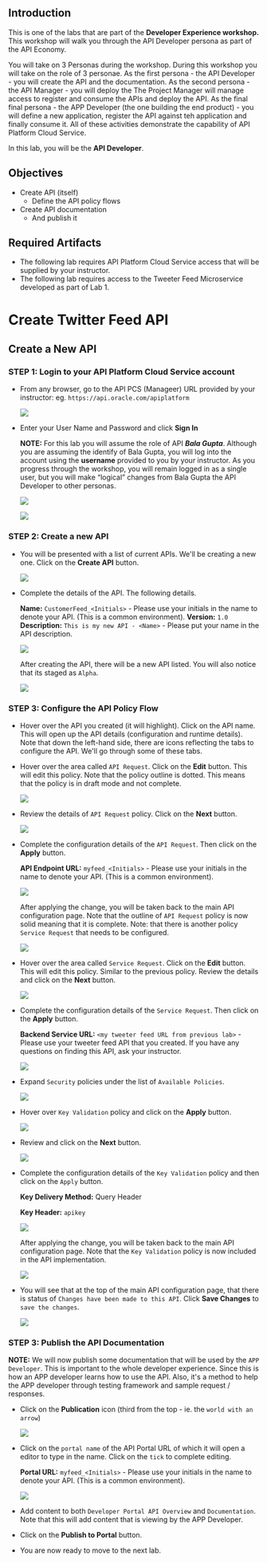 ## Introduction

This is one of the labs that are part of the **Developer Experience workshop.** This workshop will walk you through the API Developer persona as part of the API Economy.

You will take on 3 Personas during the workshop. During this workshop you will take on the role of 3 personae. As the first persona - the API Developer - you will create the API and the documentation.  As the second persona - the API Manager - you will deploy the The Project Manager will manage access to register and consume the APIs and deploy the API. As the final final persona - the APP Developer (the one building the end product) - you will define a new application, register the API against teh application and finally consume it. All of these activities demonstrate the capability of API Platform Cloud Service.

In this lab, you will be the **API Developer**.

## Objectives

- Create API (itself)
    - Define the API policy flows
- Create API documentation
    - And publish it

## Required Artifacts
- The following lab requires API Platform Cloud Service access that will be supplied by your instructor.
- The following lab requires access to the Tweeter Feed Microservice developed as part of Lab 1.

# Create Twitter Feed API

## Create a New API

### **STEP 1**: Login to your API Platform Cloud Service account

- From any browser, go to the API PCS (Manageer) URL provided by your instructor:
    eg. `https://api.oracle.com/apiplatform`

    ![](images/api-login-001.png)

- Enter your User Name and Password and click **Sign In**

  **NOTE:** For this lab you will assume the role of API ***Bala Gupta***. Although you are assuming the identify of Bala Gupta, you will log into the account using the **username** provided to you by your instructor. As you progress through the workshop, you will remain logged in as a single user, but you will make “logical” changes from Bala Gupta the API Developer to other personas.

    ![](images/bala.png)

    ![](images/api-login-002.png)
	
### **STEP 2**: Create a new API

- You will be presented with a list of current APIs. We'll be creating a new one. Click on the **Create API** button.

    ![](images/api-create_api-001.png)

- Complete the details of the API. The following details.

	**Name:** `CustomerFeed_<Initials>`
		- Please use your initials in the name to denote your API. (This is a common environment).
	**Version:** `1.0`
	**Description:** `This is my new API - <Name>`
		- Please put your name in the API description.

    ![](images/api-create_api-002.png)
	
	After creating the API, there will be a new API listed. You will also notice that its staged as `Alpha`.

    ![](images/api-create_api-003.png)
	
### **STEP 3**: Configure the API Policy Flow

- Hover over the API you created (it will highlight). Click on the API name. This will open up the API details (configuration and runtime details). Note that down the left-hand side, there are icons reflecting the tabs to configure the API. We'll go through some of these tabs.

- Hover over the area called `API Request`. Click on the **Edit** button. This will edit this policy. Note that the policy outline is dotted. This means that the policy is in draft mode and not complete.

    ![](images/api-create_api-004.png)

- Review the details of `API Request` policy. Click on the **Next** button.

    ![](images/api-create_api-005.png)

- Complete the configuration details of the `API Request`. Then click on the **Apply** button.

	**API Endpoint URL:** `myfeed_<Initials>`
		- Please use your initials in the name to denote your API. (This is a common environment).

	![](images/api-create_api-006.png)

	After applying the change, you will be taken back to the main API configuration page. Note that the outline of `API Request` policy is now solid meaning that it is complete. Note: that there is another policy `Service Request` that needs to be configured.

	![](images/api-create_api-007.png)

- Hover over the area called `Service Request`. Click on the **Edit** button. This will edit this policy. Similar to the previous policy. Review the details and click on the **Next** button.

	![](images/api-create_api-008.png)

- Complete the configuration details of the `Service Request`. Then click on the **Apply** button.

	**Backend Service URL:** `<my tweeter feed URL from previous lab>`
		- Please use your tweeter feed API that you created. If you have any questions on finding this API, ask your instructor.

	![](images/api-create_api-009.png)

- Expand `Security` policies under the list of `Available Policies`.

	![](images/api-create_api-020.png)

- Hover over `Key Validation` policy and click on the **Apply** button.

	![](images/api-create_api-021.png)

- Review and click on the **Next** button.

	![](images/api-create_api-022.png)

- Complete the configuration details of the `Key Validation` policy and then click on the `Apply` button.

	**Key Delivery Method:** Query Header

	**Key Header:** `apikey`

	![](images/api-create_api-023.png)
	
	After applying the change, you will be taken back to the main API configuration page. Note that the `Key Validation` policy is now included in the API implementation.
	
	![](images/api-create_api-024.png)	
	
- You will see that at the top of the main API configuration page, that there is status of `Changes have been made to this API`. Click **Save Changes** to `save the changes`.

	![](images/api-create_api-010.png)

### **STEP 3**: Publish the API Documentation

  **NOTE:** We will now publish some documentation that will be used by the `APP Developer`. This is important to the whole developer experience. Since this is how an APP developer learns how to use the API. Also, it's a method to help the APP developer through testing framework and sample request / responses.

- Click on the **Publication** icon (third from the top - ie. the `world with an arrow`)

	![](images/api-create_api-011.png)

- Click on the `portal name` of the API Portal URL of which it will open a editor to type in the name. Click on the `tick` to complete editing.

	**Portal URL:** `myfeed_<Initials>`
		- Please use your initials in the name to denote your API. (This is a common environment).

	![](images/api-create_api-012.png)

- Add content to both `Developer Portal API Overview` and `Documentation`. Note that this will add content that is viewing by the APP Developer.

- Click on the **Publish to Portal** button.

- You are now ready to move to the next lab.
